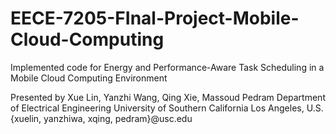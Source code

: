 # EECE-7205-FInal-Project-Mobile-Cloud-Computing

Implemented code for 
Energy and Performance-Aware Task Scheduling in a Mobile Cloud Computing Environment

Presented by
Xue Lin, Yanzhi Wang, Qing Xie, Massoud Pedram
Department of Electrical Engineering University of Southern California
Los Angeles, U.S.
{xuelin, yanzhiwa, xqing, pedram}@usc.edu
